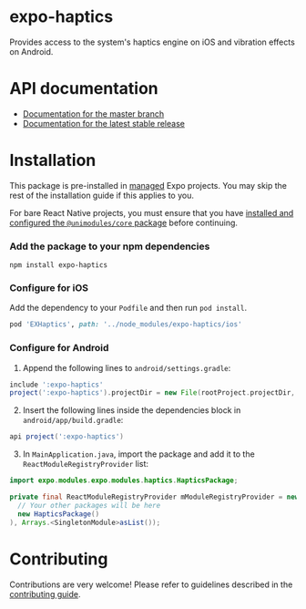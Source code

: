 # expo-haptics

Provides access to the system's haptics engine on iOS and vibration effects on Android.

# API documentation

- [Documentation for the master branch](https://github.com/expo/expo/blob/master/docs/pages/versions/unversioned/sdk/haptics.md)
- [Documentation for the latest stable release](https://docs.expo.io/versions/latest/sdk/haptics/)

# Installation

This package is pre-installed in [managed](https://docs.expo.io/versions/latest/introduction/managed-vs-bare/) Expo projects. You may skip the rest of the installation guide if this applies to you.

For bare React Native projects, you must ensure that you have [installed and configured the `@unimodules/core` package](https://github.com/unimodules/core) before continuing.

### Add the package to your npm dependencies

```
npm install expo-haptics
```

### Configure for iOS

Add the dependency to your `Podfile` and then run `pod install`.

```ruby
pod 'EXHaptics', path: '../node_modules/expo-haptics/ios'
```

### Configure for Android

1. Append the following lines to `android/settings.gradle`:

```gradle
include ':expo-haptics'
project(':expo-haptics').projectDir = new File(rootProject.projectDir, '../node_modules/expo-haptics/android')
```

2. Insert the following lines inside the dependencies block in `android/app/build.gradle`:
```gradle
api project(':expo-haptics')
```

3. In `MainApplication.java`, import the package and add it to the `ReactModuleRegistryProvider` list:
```java
import expo.modules.expo.modules.haptics.HapticsPackage;
```
```java
private final ReactModuleRegistryProvider mModuleRegistryProvider = new ReactModuleRegistryProvider(Arrays.<Package>asList(
  // Your other packages will be here
  new HapticsPackage()
), Arrays.<SingletonModule>asList());
```

# Contributing

Contributions are very welcome! Please refer to guidelines described in the [contributing guide]( https://github.com/expo/expo#contributing).
